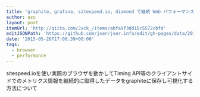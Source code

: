 ```yaml
---
title: 'graphite, grafana, sitespeed.io, diamond で継続 Web パフォーマンスモニタリング - Qiita'
author: azu
layout: post
itemUrl: 'http://qiita.com/Jxck_/items/abfa9f3dd15c5572cbfd'
editJSONPath: 'https://github.com/jser/jser.info/edit/gh-pages/data/2015/05/index.json'
date: '2015-05-26T17:08:39+00:00'
tags:
  - browser
  - performance
---
```

sitespeed.ioを使い実際のブラウザを動かしてTiming API等のクライアントサイドでのメトリクス情報を継続的に取得したデータをgraphiteに保存し可視化する方法について
